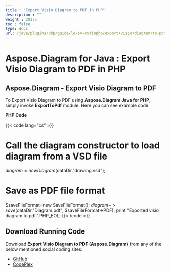 ```yaml
---
title : "Export Visio Diagram to PDF in PHP" 
description : "" 
weight : 20175 
toc : false
type: docs
url: /java/plugins/php/guide/ld-sv-cvtinphp/export+visio+diagram+to+pdf+in+php/
---
```


# Aspose.Diagram for Java : Export Visio Diagram to PDF in PHP


## Aspose.Diagram - Export Visio Diagram to PDF

To Export Visio Diagram to PDF using **Aspose.Diagram Java for PHP**, simply invoke **ExportToPdf** module. Here you can see example code.

**PHP Code**

{{< code lang="cs" >}}
# Call the diagram constructor to load diagram from a VSD file
$diagram = new Diagram($dataDir."drawing.vsd");

# Save as PDF file format
$saveFileFormat=new SaveFileFormat();
$diagram->save($dataDir."Diagram.pdf", $saveFileFormat->PDF);
print "Exported visio diagram to pdf.".PHP_EOL;
{{< /code >}}

## Download Running Code

Download **Export Visio Diagram to PDF (Aspose.Diagram)** from any of the below mentioned social coding sites:

*   [GitHub](https://github.com/asposediagram/Aspose.Diagram-for-Java/blob/master/Plugins/Aspose_Diagram_Java_for_PHP/src/aspose/diagram/LoadingSavingandConverting/ExportToPdf.php)
*   [CodePlex](https://asposediagramjavaphp.codeplex.com/SourceControl/latest#src/aspose/diagram/LoadingSavingandConverting/ExportToPdf.php)

